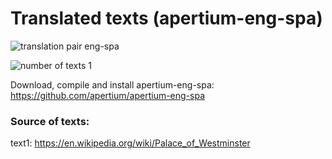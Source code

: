 # Translated texts (apertium-eng-spa)

![translation pair eng-spa](https://img.shields.io/badge/translation%20pair-eng--spa-green.svg)

![number of texts 1](https://img.shields.io/badge/number%20of%20texts-1-orange.svg)

Download, compile and install apertium-eng-spa: https://github.com/apertium/apertium-eng-spa

### Source of texts:

text1: https://en.wikipedia.org/wiki/Palace_of_Westminster

